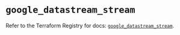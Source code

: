 # `google_datastream_stream`

Refer to the Terraform Registry for docs: [`google_datastream_stream`](https://registry.terraform.io/providers/hashicorp/google/6.48.0/docs/resources/datastream_stream).
